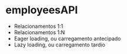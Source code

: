 # employeesAPI
- Relacionamentos 1:1
- Relacionamentos 1:N
- Eager loading, ou carregamento antecipado
- Lazy loading, ou carregamento tardio
